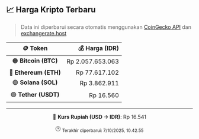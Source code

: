 

<!-- HARGA_KRIPTO -->
## 📈 Harga Kripto Terbaru

> Data ini diperbarui secara otomatis menggunakan [CoinGecko API](https://www.coingecko.com/) dan [exchangerate.host](https://exchangerate.host/)

<div align="center">

| 🪙 Token | 💰 Harga (IDR) |
|:------:|---------------:|
| 🟠 **Bitcoin (BTC)**   | Rp 2.057.653.063 |
| 🔵 **Ethereum (ETH)**  | Rp 77.617.102 |
| 🟣 **Solana (SOL)**    | Rp 3.862.911 |
| 🟢 **Tether (USDT)**   | Rp 16.560 |

---

💱 **Kurs Rupiah (USD → IDR)**: Rp 16.541

🕒 <sub>Terakhir diperbarui: 7/10/2025, 10.42.55</sub>

</div>
<!-- /HARGA_KRIPTO -->